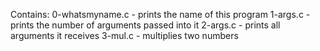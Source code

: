 Contains:
0-whatsmyname.c - prints the name of this program
1-args.c - prints the number of arguments passed into it
2-args.c - prints all arguments it receives
3-mul.c - multiplies two numbers

